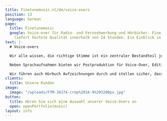 ```yaml
---
title: Finetunemusic.nl/de/voice-overs
position: 13
language: German
page:
  title: Finetunemusic
  google: Voice-over für Radio- und Fernsehwerbung und Hörbücher. Fine Tune Music
    liefert höchste Qualität innerhalb von 24 Stunden. Ein Einblick in unser Portfolio.
text: |-
  # Voice-overs

  Wir alle wissen, die richtige Stimme ist ein zentraler Bestandteil jeder Jingle, Radio- oder Fernsehwerbung. Unser Coaching sowie die fachmännische Auswahl der am besten geeigneten Stimme aus unserem Pool von Synchronsprechern ermöglichen die effektive Weitergabe Ihrer Botschaft an Zuschauer und Zuhörer. Wir arbeiten mit mehr als 150 professionellen Synchronsprechern/innen aus verschiedenen Ländern - jede/r einzelne mit individuellem Charakter und Persönlichkeit. Ob frische kommerzielle Stimme oder warme Erzählstimme - wir bieten für jedes Projekt die perfekte Stimme.

  Neben Sprachaufnahmen bieten wir Postproduktion für Voice-Over, Editing und Mixing an. Wir bieten die passende Overvoice Lösung für Ihre Audiovisuelle Produktion. Auf Wunsch komponieren wir passende Musik und fertigen Produktionen durch Sounddesign an. Von der Aufnahme zum fertigen Mix - alles aus einer Hand.

  Wir führen auch Hörbuch Aufzeichnungen durch und stellen sicher, dass die Geschichten erzählt werden, wie sie erzählt werden sollten.
clients:
  title: Unsere Kunden
image:
  image: "/uploads/FTM-34374-crop%2016-9%203200px.jpg"
button:
  title: Hören Sie sich eine Auswahl unserer Voice-Overs an
  open: openPortfolio(music)
layout: info
---
```


